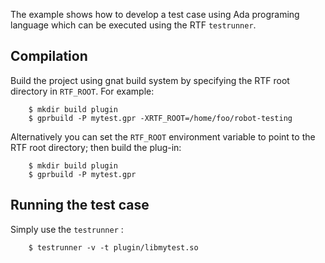 The example shows how to develop a test case using 
Ada programing language which can be executed using 
the RTF `testrunner`. 

Compilation
-----------
Build the project using gnat build system by specifying
the RTF root directory in `RTF_ROOT`. For example: 

```
    $ mkdir build plugin
    $ gprbuild -P mytest.gpr -XRTF_ROOT=/home/foo/robot-testing
```

Alternatively you can set the `RTF_ROOT` environment variable
to point to the RTF root directory; then build the plug-in: 

```
    $ mkdir build plugin
    $ gprbuild -P mytest.gpr
```

Running the test case
---------------------
Simply use the `testrunner` : 

```
    $ testrunner -v -t plugin/libmytest.so
```

